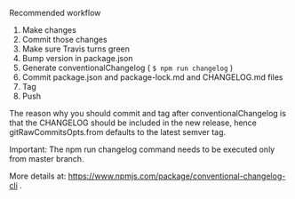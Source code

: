 Recommended workflow
1. Make changes
1. Commit those changes
1. Make sure Travis turns green
1. Bump version in package.json
1. Generate conventionalChangelog (  ``` $ npm run changelog ``` )
1. Commit package.json and package-lock.md and CHANGELOG.md files
1. Tag
1. Push

The reason why you should commit and tag after conventionalChangelog is that the CHANGELOG should be included in the new release, hence gitRawCommitsOpts.from defaults to the latest semver tag.

Important: The npm run changelog command needs to be executed only from master branch.

More details at: https://www.npmjs.com/package/conventional-changelog-cli . 
